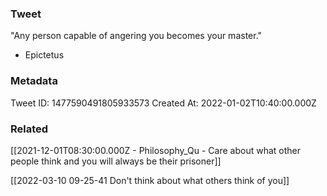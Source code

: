 ### Tweet
"Any person capable of angering you becomes your master."

- Epictetus

### Metadata
Tweet ID: 1477590491805933573
Created At: 2022-01-02T10:40:00.000Z

### Related
[[2021-12-01T08:30:00.000Z - Philosophy_Qu - Care about what other people think and you will always be their prisoner]]

[[2022-03-10 09-25-41 Don't think about what others think of you]]

